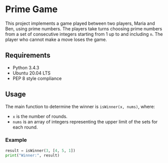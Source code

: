 # Prime Game

This project implements a game played between two players, Maria and Ben, using prime numbers. The players take turns choosing prime numbers from a set of consecutive integers starting from 1 up to and including `n`. The player who cannot make a move loses the game.

## Requirements

- Python 3.4.3
- Ubuntu 20.04 LTS
- PEP 8 style compliance

## Usage

The main function to determine the winner is `isWinner(x, nums)`, where:

- `x` is the number of rounds.
- `nums` is an array of integers representing the upper limit of the sets for each round.

### Example

```python
result = isWinner(3, [4, 5, 1])
print("Winner:", result)

